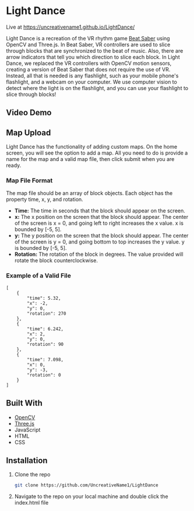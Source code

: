 # Light Dance

Live at https://uncreativename1.github.io/LightDance/

Light Dance is a recreation of the VR rhythm game [Beat Saber](https://beatsaber.com/) using OpenCV and Three.js. In Beat Saber, VR controllers are used to slice through blocks that are synchronized to the beat of music. Also, there are arrow indicators that tell you which direction to slice each block. In Light Dance, we replaced the VR controllers with OpenCV motion sensors, creating a version of Beat Saber that does not require the use of VR. Instead, all that is needed is any flashlight, such as your mobile phone's flashlight, and a webcam on your computer. We use computer vision to detect where the light is on the flashlight, and you can use your flashlight to slice through blocks!

## Video Demo

## Map Upload

Light Dance has the functionality of adding custom maps. On the home screen, you will see the option to add a map. All you need to do is provide a name for the map and a valid map file, then click submit when you are ready.

### Map File Format

The map file should be an array of block objects. Each object has the property time, x, y, and rotation.

- **Time:** The time in seconds that the block should appear on the screen.
- **x:** The x position on the screen that the block should appear. The center of the screen is x = 0, and going left to right increases the x value. x is bounded by [-5, 5].
- **y:** The y position on the screen that the block should appear. The center of the screen is y = 0, and going bottom to top increases the y value. y is bounded by [-5, 5].
- **Rotation:** The rotation of the block in degrees. The value provided will rotate the block counterclockwise.

### Example of a Valid File

```
[
    {
        "time": 5.32,
        "x": -2, 
        "y": 0,
        "rotation": 270
    },
    {
        "time": 6.242,
        "x": 2, 
        "y": 0,
        "rotation": 90
    },
    {
        "time": 7.098,
        "x": 0, 
        "y": -3,
        "rotation": 0
    }
]
```

## Built With

- [OpenCV](https://opencv.org/)
- [Three.js](https://threejs.org/)
- JavaScript
- HTML
- CSS

## Installation

1. Clone the repo
   ```sh
   git clone https://github.com/UncreativeName1/LightDance
   ```
2. Navigate to the repo on your local machine and double click the index.html file
